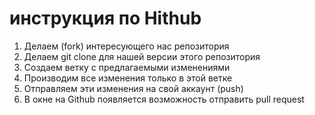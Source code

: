 # инструкция по Hithub
1. Делаем (fork) интересующего нас репозитория
2. Делаем git clone для нашей версии этого репозитория 
3. Создаем ветку с предлагаемыми изменениями
4. Производим все изменения только в этой ветке
5. Отправляем эти изменения на свой аккаунт (push)
6. В окне на Github появляется возможность отправить pull request